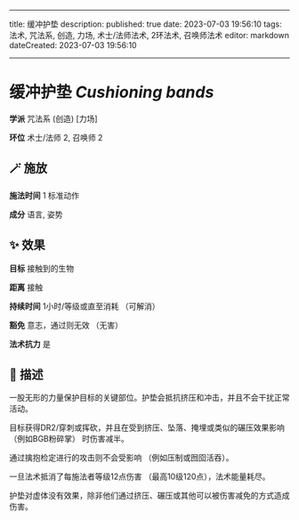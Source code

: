 
---
title: 缓冲护垫
description: 
published: true
date: 2023-07-03 19:56:10
tags: 法术, 咒法系, 创造, 力场, 术士/法师法术, 2环法术, 召唤师法术
editor: markdown
dateCreated: 2023-07-03 19:56:10

---

# **缓冲护垫** *Cushioning bands*

**学派** 咒法系 (创造) \[力场\] 

**环位** 术士/法师 2, 召唤师 2

## 🪄 施放

**施法时间** 1 标准动作

**成分** 语言, 姿势

## ✨ 效果 

**目标** 接触到的生物 

**距离** 接触  

**持续时间** 1小时/等级或直至消耗 （可解消） 

**豁免** 意志，通过则无效 （无害）

**法术抗力** 是

## 📖 描述

一股无形的力量保护目标的关键部位。护垫会抵抗挤压和冲击，并且不会干扰正常活动。

目标获得DR2/穿刺或挥砍，并且在受到挤压、坠落、掩埋或类似的碾压效果影响 （例如BGB粉碎掌） 时伤害减半。

通过擒抱检定进行的攻击则不会受影响 （例如压制或囫囵活吞）。

一旦法术抵消了每施法者等级12点伤害 （最高10级120点），法术能量耗尽。

护垫对虚体没有效果，除非他们通过挤压、碾压或其他可以被伤害减免的方式造成伤害。
    